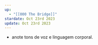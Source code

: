 ```yaml
---
up:
  - "[[000 The Bridge]]"
stardate: Oct 23rd 2023
update: Oct 23rd 2023
---
```

- anote tons de voz e linguagem corporal.

